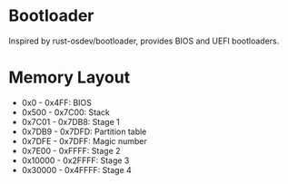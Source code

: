 # Bootloader

Inspired by rust-osdev/bootloader, provides BIOS and UEFI bootloaders.

# Memory Layout

- 0x0 - 0x4FF: BIOS
- 0x500 - 0x7C00: Stack
- 0x7C01 - 0x7DB8: Stage 1
- 0x7DB9 - 0x7DFD: Partition table
- 0x7DFE - 0x7DFF: Magic number
- 0x7E00 - 0xFFFF: Stage 2
- 0x10000 - 0x2FFFF: Stage 3
- 0x30000 - 0x4FFFF: Stage 4
